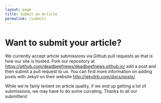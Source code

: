 ```yaml
---
layout: page
title: Submit an Article
permalink: /submit/
---
```


Want to submit your article?
============================

We currently accept article submissions via Github pull requests as that is how our site is hosted. Fork our repository at 
https://github.com/deadbeefnews/deadbeefnews.github.io/ add a post and then submit a pull request to us. You can find more information on adding posts with Jekyll on their website http://jekyllrb.com/docs/posts/

While we're fairly lenient on article quality, if we end up getting a lot of submissions, we may have to do some currating. Thanks to all our submitters!
